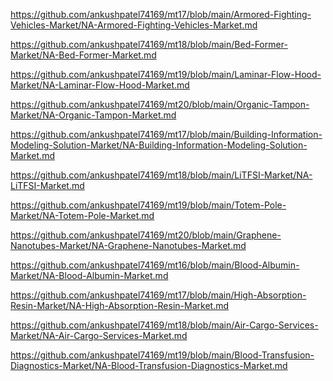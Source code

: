 <p><a href="https://github.com/ankushpatel74169/mt17/blob/main/Armored-Fighting-Vehicles-Market/NA-Armored-Fighting-Vehicles-Market.md">https://github.com/ankushpatel74169/mt17/blob/main/Armored-Fighting-Vehicles-Market/NA-Armored-Fighting-Vehicles-Market.md</a></p><p><a href="https://github.com/ankushpatel74169/mt18/blob/main/Bed-Former-Market/NA-Bed-Former-Market.md">https://github.com/ankushpatel74169/mt18/blob/main/Bed-Former-Market/NA-Bed-Former-Market.md</a></p><p><a href="https://github.com/ankushpatel74169/mt19/blob/main/Laminar-Flow-Hood-Market/NA-Laminar-Flow-Hood-Market.md">https://github.com/ankushpatel74169/mt19/blob/main/Laminar-Flow-Hood-Market/NA-Laminar-Flow-Hood-Market.md</a></p><p><a href="https://github.com/ankushpatel74169/mt20/blob/main/Organic-Tampon-Market/NA-Organic-Tampon-Market.md">https://github.com/ankushpatel74169/mt20/blob/main/Organic-Tampon-Market/NA-Organic-Tampon-Market.md</a></p><p><a href="https://github.com/ankushpatel74169/mt17/blob/main/Building-Information-Modeling-Solution-Market/NA-Building-Information-Modeling-Solution-Market.md">https://github.com/ankushpatel74169/mt17/blob/main/Building-Information-Modeling-Solution-Market/NA-Building-Information-Modeling-Solution-Market.md</a></p><p><a href="https://github.com/ankushpatel74169/mt18/blob/main/LiTFSI-Market/NA-LiTFSI-Market.md">https://github.com/ankushpatel74169/mt18/blob/main/LiTFSI-Market/NA-LiTFSI-Market.md</a></p><p><a href="https://github.com/ankushpatel74169/mt19/blob/main/Totem-Pole-Market/NA-Totem-Pole-Market.md">https://github.com/ankushpatel74169/mt19/blob/main/Totem-Pole-Market/NA-Totem-Pole-Market.md</a></p><p><a href="https://github.com/ankushpatel74169/mt20/blob/main/Graphene-Nanotubes-Market/NA-Graphene-Nanotubes-Market.md">https://github.com/ankushpatel74169/mt20/blob/main/Graphene-Nanotubes-Market/NA-Graphene-Nanotubes-Market.md</a></p><p><a href="https://github.com/ankushpatel74169/mt16/blob/main/Blood-Albumin-Market/NA-Blood-Albumin-Market.md">https://github.com/ankushpatel74169/mt16/blob/main/Blood-Albumin-Market/NA-Blood-Albumin-Market.md</a></p><p><a href="https://github.com/ankushpatel74169/mt17/blob/main/High-Absorption-Resin-Market/NA-High-Absorption-Resin-Market.md">https://github.com/ankushpatel74169/mt17/blob/main/High-Absorption-Resin-Market/NA-High-Absorption-Resin-Market.md</a></p><p><a href="https://github.com/ankushpatel74169/mt18/blob/main/Air-Cargo-Services-Market/NA-Air-Cargo-Services-Market.md">https://github.com/ankushpatel74169/mt18/blob/main/Air-Cargo-Services-Market/NA-Air-Cargo-Services-Market.md</a></p><p><a href="https://github.com/ankushpatel74169/mt19/blob/main/Blood-Transfusion-Diagnostics-Market/NA-Blood-Transfusion-Diagnostics-Market.md">https://github.com/ankushpatel74169/mt19/blob/main/Blood-Transfusion-Diagnostics-Market/NA-Blood-Transfusion-Diagnostics-Market.md</a></p>
